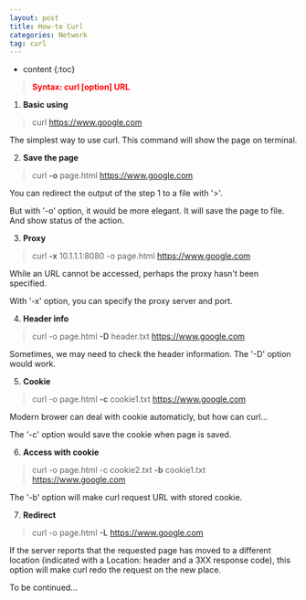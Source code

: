 ```yaml
---
layout: post
title: How-to Curl
categories: Network
tag: curl
---
```

 
* content
{:toc}

> **<span style="color:red">Syntax: curl [option] URL</span>**

1) **Basic using**
> curl https://www.google.com

The simplest way to use curl. This command will show the page on terminal.





2) **Save the page**
> curl **-o** page.html https://www.google.com

You can redirect the output of the step 1 to a file with '>'.

But with '-o' option, it would be more elegant. It will save the page to file. And show status of the action.


3) **Proxy**
> curl **-x** 10.1.1.1:8080 -o page.html https://www.google.com

While an URL cannot be accessed, perhaps the proxy hasn't been specified.

With '-x' option, you can specify the proxy server and port.


4) **Header info**
> curl -o page.html **-D** header.txt https://www.google.com

Sometimes, we may need to check the header information. The '-D' option would work.

5) **Cookie**
> curl -o page.html **-c** cookie1.txt https://www.google.com

Modern brower can deal with cookie automaticly, but how can curl...

The '-c' option would save the cookie when page is saved.

6) **Access with cookie**
> curl -o page.html -c cookie2.txt **-b** cookie1.txt https://www.google.com

The '-b' option will make curl request URL with stored cookie.

7) **Redirect**
> curl -o page.html **-L** https://www.google.com

If the server reports that the requested page has moved to a different location 
(indicated with a Location: header and a 3XX response code), this option will make curl redo the request on the new place.



To be continued...













